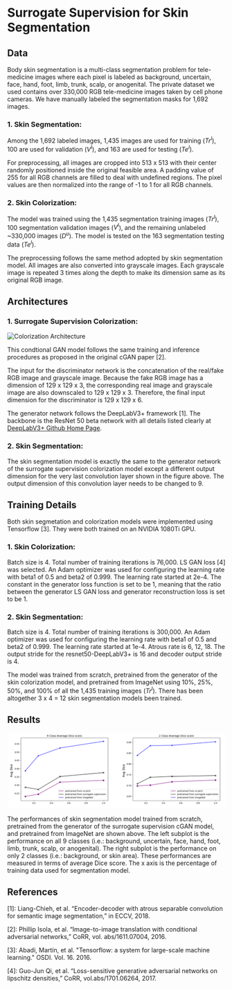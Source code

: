 # Surrogate Supervision for Skin Segmentation


## Data

Body skin segmentation is a multi-class segmentation problem for tele-medicine images where each pixel is labeled as background, uncertain, face, hand, foot, limb, trunk, scalp, or anogenital.
The private dataset we used contains over 330,000 RGB tele-medicine images taken by cell phone cameras.
We have manually labeled the segmentation masks for 1,692 images.

### 1. Skin Segmentation:
Among the 1,692 labeled images, 1,435 images are used for training (*Tr<sup>l</sup>*), 100 are used for validation (*V<sup>l</sup>*), and 163 are used for testing (*Te<sup>l</sup>*).

For preprocessing, all images are cropped into 513 x 513 with their center randomly positioned inside the original feasible area.
A padding value of 255 for all RGB channels are filled to deal with undefined regions.
The pixel values are then normalized into the range of -1 to 1 for all RGB channels.

### 2. Skin Colorization:
The model was trained using the 1,435 segmentation training images (*Tr<sup>l</sup>*), 100 segmentation validation images (*V<sup>l</sup>*), and the remaining unlabeled ~330,000 images (*D<sup>u</sup>*). The model is tested on the 163 segmentation testing data (*Te<sup>l</sup>*).

The preprocessing follows the same method adopted by skin segmentation model.
All images are also converted into grayscale images.
Each grayscale image is repeated 3 times along the depth to make its dimension same as its original RGB image.


## Architectures

### 1. Surrogate Supervision Colorization:
![Colorization Architecture](./skin_GAN.png)

This condtional GAN model follows the same training and inference procedures as proposed in the original cGAN paper [2].

The input for the discriminator network is the concatenation of the real/fake RGB image and grayscale image.
Because the fake RGB image has a dimension of 129 x 129 x 3,
the corresponding real image and grayscale image are also downscaled to 129 x 129 x 3.
Therefore, the final input dimension for the discriminator is 129 x 129 x 6.

The generator network follows the DeepLabV3+ framework [1].
The backbone is the ResNet 50 beta network with all details listed clearly at [DeepLabV3+ Github Home Page](https://github.com/tensorflow/models/tree/master/research/deeplab).

### 2. Skin Segmentation:
The skin segmentation model is exactly the same to the generator network of the surrogate supervision colorization model except a different output dimension for the very last convolution layer shown in the figure above. The output dimension of this convolution layer needs to be changed to 9.


## Training Details
Both skin segmetation and colorization models were implemented using Tensorflow [3].
They were both trained on an NVIDIA 1080Ti GPU.

### 1. Skin Colorization:
Batch size is 4. Total number of training iterations is 76,000.
LS GAN loss [4] was selected. 
An Adam optimizer was used for configuring the learning rate with beta1 of 0.5 and beta2 of 0.999.
The learning rate started at 2e-4. 
The constant in the generator loss function is set to be 1, meaning that the ratio between the 
generator LS GAN loss and generator reconstruction loss is set to be 1.

### 2. Skin Segmentation:
Batch size is 4. Total number of training iterations is 300,000.
An Adam optimizer was used for configuring the learning rate with beta1 of 0.5 and beta2 of 0.999.
The learning rate started at 1e-4. Atrous rate is 6, 12, 18.
The output stride for the resnet50-DeepLabV3+ is 16 and decoder output stride is 4.

The model was trained from scratch, pretrained from the generator of the skin colorization model, and pretrained from ImageNet using 10%, 25%, 50%, and 100% of all the 1,435 training images (*Tr<sup>l</sup>*). There has been altogether 3 x 4 = 12 skin segmentation models been trained.


## Results
![skin result](./skin_results.png)

The performances of skin segmentation model trained from scratch,
pretrained from the generator of the surrogate supervision cGAN model, and pretrained from ImageNet are shown above.
The left subplot is the performance on all 9 classes (i.e.: background, uncertain, face, hand, foot, limb, trunk, scalp, or anogenital).
The right subplot is the performance on only 2 classes (i.e.: background, or skin area).
These performances are measured in terms of average Dice score.
The x axis is the percentage of training data used for segmentation model.


## References

[1]: Liang-Chieh, et al. “Encoder-decoder with atrous separable convolution for semantic image segmentation,” in ECCV, 2018.

[2]: Phillip Isola, et al. “Image-to-image translation with conditional adversarial networks,” CoRR, vol. abs/1611.07004, 2016.

[3]: Abadi, Martín, et al. "Tensorflow: a system for large-scale machine learning." OSDI. Vol. 16. 2016.

[4]: Guo-Jun Qi, et al. “Loss-sensitive generative adversarial networks on lipschitz densities,” CoRR, vol.abs/1701.06264, 2017.
